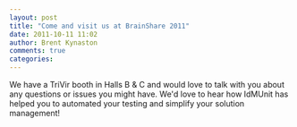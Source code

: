 ```yaml
---
layout: post
title: "Come and visit us at BrainShare 2011"
date: 2011-10-11 11:02
author: Brent Kynaston
comments: true
categories: 
---
```


We have a TriVir booth in Halls B & C and would love to talk with you about any questions or issues you might have.  We'd love to hear how IdMUnit has helped you to automated your testing and simplify your solution management!

